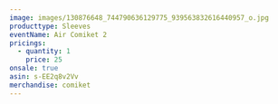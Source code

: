 ```yaml
---
image: images/130876648_744790636129775_939563832616440957_o.jpg
producttype: Sleeves
eventName: Air Comiket 2
pricings:
  - quantity: 1
    price: 25
onsale: true
asin: s-EE2q8v2Vv
merchandise: comiket
---
```

